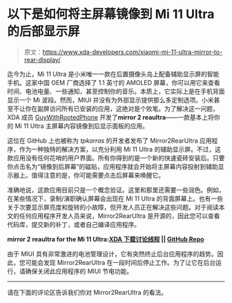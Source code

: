 # 以下是如何将主屏幕镜像到 Mi 11 Ultra 的后部显示屏

> 原文：<https://www.xda-developers.com/xiaomi-mi-11-ultra-mirror-to-rear-display/>

迄今为止，Mi 11 Ultra 是小米唯一一款在后置摄像头岛上配备辅助显示屏的智能手机。这家中国 OEM 厂商选择了 1.1 英寸的 AMOLED 屏幕，你可以用它来查看时间、电池电量、一些通知，甚至控制你的音乐。本质上，它实际上是在手机背面显示一个 Mi 波段。然而，MIUI 并没有为外部显示提供那么多定制选项。小米甚至不让你在副屏访问所有已安装的应用，这绝对是个败笔。为了解决这一问题，XDA 成员 [GuyWithRootedPhone](https://forum.xda-developers.com/m/guywithrootedphone.8789269/) 开发了**mirror 2 reaultra**——一款基本上将你的 Mi 11 Ultra 主屏幕内容镜像到后显示面板的应用。

这位在 GitHub 上也被称为 *tpkarras* 的开发者发布了 Mirror2RearUltra 应用程序，作为一种独特的解决方案，以充分利用 Mi 11 Ultra 的辅助显示屏。不过，这款应用没有任何花哨的用户界面。所有你得到的是一个新的快速瓷砖安装后。只要你点击名为“镜像到后屏幕”的磁贴，应用程序就会开始将主屏幕内容投射到辅助显示器上。值得注意的是，你可能需要点击后屏幕来唤醒它。

准确地说，这款应用目前只是一个概念验证。这里和那里还需要一些润色。例如，在某些情况下，录制/演职确认屏幕会出现在 Mi 11 Ultra 的背面屏幕上。也有一些关于次要显示屏亮度和旋转的小故障，但开发人员正在解决这些问题。对于阅读本文的任何应用程序开发人员来说，Mirror2RearUltra 是开源的，因此您可以查看代码库，提交新的补丁，或者自己编译应用程序。

**mirror 2 reaultra for the Mi 11 Ultra:[XDA 下载讨论线程](https://forum.xda-developers.com/t/4419811/) || [GitHub Repo](https://github.com/tpkarras/Mirror2RearUltra)**

由于 MIUI 具有非常激进的电池管理设计，它有突然终止后台应用程序的趋势。因此，您可能会发现 Mirror2RearUltra 在一段时间后停止工作。为了让它在后台运行，请确保关闭此应用程序的 MIUI 节电功能。

* * *

请在下面的评论区告诉我们你对 Mirror2RearUltra 的看法。